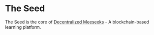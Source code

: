 # The Seed
The Seed is the core of [Decentralized Meeseeks](https://github.com/dmeeseeks) - A blockchain-based learning platform.

